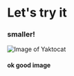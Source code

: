 # Let's try it
### smaller!
![Image of Yaktocat](https://octodex.github.com/images/yaktocat.png)
#### ok good image
